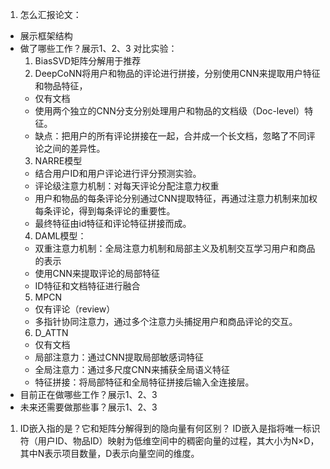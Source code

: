 1. 怎么汇报论文：
- 展示框架结构
- 做了哪些工作？展示1、2、3
  对比实验：
  1. BiasSVD矩阵分解用于推荐
  2. DeepCoNN将用户和物品的评论进行拼接，分别使用CNN来提取用户特征和物品特征，
   - 仅有文档
   - 使用两个独立的CNN分支分别处理用户和物品的文档级（Doc-level）特征。
   - 缺点：把用户的所有评论拼接在一起，合并成一个长文档，忽略了不同评论之间的差异性。
  3. NARRE模型
   - 结合用户ID和用户评论进行评分预测实验。
   - 评论级注意力机制：对每天评论分配注意力权重
   - 用户和物品的每条评论分别通过CNN提取特征，再通过注意力机制来加权每条评论，得到每条评论的重要性。
   - 最终特征由id特征和评论特征拼接而成。
  4. DAML模型：
    - 双重注意力机制：全局注意力机制和局部主义及机制交互学习用户和商品的表示
    - 使用CNN来提取评论的局部特征
    - ID特征和文档特征进行融合
  5. MPCN 
    - 仅有评论（review）
    - 多指针协同注意力，通过多个注意力头捕捉用户和商品评论的交互。
  6. D_ATTN
    - 仅有文档
    - 局部注意力：通过CNN提取局部敏感词特征
    - 全局注意力：通过多尺度CNN来捕获全局语义特征
    - 特征拼接：将局部特征和全局特征拼接后输入全连接层。
- 目前正在做哪些工作？展示1、2、3
- 未来还需要做那些事？展示1、2、3


1. ID嵌入指的是？它和矩阵分解得到的隐向量有何区别？
   ID嵌入是指将唯一标识符（用户ID、物品ID）映射为低维空间中的稠密向量的过程，其大小为N×D，其中N表示项目数量，D表示向量空间的维度。
   




